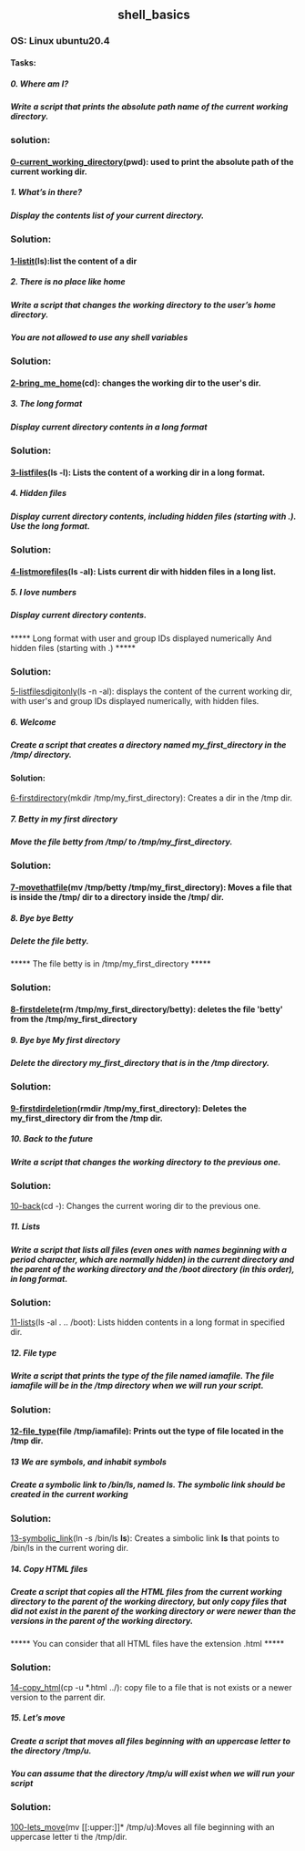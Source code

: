 ## <div align="center">shell_basics</div>
### OS: Linux ubuntu20.4

#### Tasks:

##### 0. Where am I?
##### Write a script that prints the absolute path name of the current working directory.
### solution:
#### [0-current_working_directory](https://github.com/mideactive/alx-system_engineering-devops/blob/master/0x00-shell_basics/0-current_working_directory)(pwd): used to print the absolute path of the current working dir.


##### 1. What’s in there?
##### Display the contents list of your current directory.
### Solution:
#### [1-listit](https://github.com/mideactive/alx-system_engineering-devops/blob/master/0x00-shell_basics/1-listit)(ls):list the content of a dir


##### 2. There is no place like home
##### Write a script that changes the working directory to the user’s home directory.

*****You are not allowed to use any shell variables*****
### Solution:
#### [2-bring_me_home](https://github.com/mideactive/alx-system_engineering-devops/blob/master/0x00-shell_basics/2-bring_me_home)(cd): changes the working dir to the user's dir.

  
##### 3. The long format
##### Display current directory contents in a long format
### Solution:
#### [3-listfiles](https://github.com/mideactive/alx-system_engineering-devops/blob/master/0x00-shell_basics/3-listfiles)(ls -l): Lists the content of a working dir in a long format.


##### 4. Hidden files
##### Display current directory contents, including hidden files (starting with .). Use the long format.
### Solution:
#### [4-listmorefiles](https://github.com/mideactive/alx-system_engineering-devops/blob/master/0x00-shell_basics/4-listmorefiles)(ls -al): Lists current dir with hidden files in a long list.



##### 5. I love numbers
##### Display current directory contents.

***** Long format
with user and group IDs displayed numerically
And hidden files (starting with .) *****
### Solution:
[5-listfilesdigitonly](https://github.com/mideactive/alx-system_engineering-devops/blob/master/0x00-shell_basics/5-listfilesdigitonly)(ls -n -al): displays the content of the current working dir, with user's and group IDs displayed numerically, with hidden files.



##### 6. Welcome
##### Create a script that creates a directory named my_first_directory in the /tmp/ directory.
#### Solution:
[6-firstdirectory](https://github.com/mideactive/alx-system_engineering-devops/blob/master/0x00-shell_basics/6-firstdirectory)(mkdir /tmp/my_first_directory): Creates a dir in the /tmp dir. 



##### 7. Betty in my first directory
##### Move the file betty from /tmp/ to /tmp/my_first_directory.
### Solution:
#### [7-movethatfile](https://github.com/mideactive/alx-system_engineering-devops/blob/master/0x00-shell_basics/7-movethatfile)(mv /tmp/betty /tmp/my_first_directory): Moves a file that is inside the /tmp/ dir to a directory inside the /tmp/ dir.




##### 8. Bye bye Betty
##### Delete the file betty.

***** The file betty is in /tmp/my_first_directory *****
### Solution:
#### [8-firstdelete](https://github.com/mideactive/alx-system_engineering-devops/blob/master/0x00-shell_basics/8-firstdelete)(rm /tmp/my_first_directory/betty): deletes the file 'betty' from the /tmp/my_first_directory



##### 9. Bye bye My first directory
##### Delete the directory my_first_directory that is in the /tmp directory.
### Solution:
#### [9-firstdirdeletion](https://github.com/mideactive/alx-system_engineering-devops/blob/master/0x00-shell_basics/9-firstdirdeletion)(rmdir /tmp/my_first_directory): Deletes the my_first_directory dir from the /tmp dir.



##### 10. Back to the future
##### Write a script that changes the working directory to the previous one.
### Solution:
[10-back](https://github.com/mideactive/alx-system_engineering-devops/blob/master/0x00-shell_basics/10-back)(cd -): Changes the current woring dir to the previous one.



##### 11. Lists
##### Write a script that lists all files (even ones with names beginning with a period character, which are normally hidden) in the current directory and the parent of the working directory and the /boot directory (in this order), in long format.
### Solution:
[11-lists](https://github.com/mideactive/alx-system_engineering-devops/blob/master/0x00-shell_basics/11-lists)(ls -al . .. /boot): Lists hidden contents in a long format in specified dir.



##### 12. File type
##### Write a script that prints the type of the file named iamafile. The file iamafile will be in the /tmp directory when we will run your script.
### Solution:
#### [12-file_type](https://github.com/mideactive/alx-system_engineering-devops/blob/master/0x00-shell_basics/12-file_type)(file /tmp/iamafile): Prints out the type of file located in the /tmp dir.



##### 13 We are symbols, and inhabit symbols
##### Create a symbolic link to /bin/ls, named __ls__. The symbolic link should be created in the current working
### Solution:
[13-symbolic_link](https://github.com/mideactive/alx-system_engineering-devops/blob/master/0x00-shell_basics/13-symbolic_link)(ln -s /bin/ls __ls__): Creates a simbolic link __ls__ that points to /bin/ls in the current woring dir.



##### 14. Copy HTML files
##### Create a script that copies all the HTML files from the current working directory to the parent of the working directory, but only copy files that did not exist in the parent of the working directory or were newer than the versions in the parent of the working directory.

***** You can consider that all HTML files have the extension .html *****
### Solution:
[14-copy_html](https://github.com/mideactive/alx-system_engineering-devops/blob/master/0x00-shell_basics/14-copy_html)(cp -u *.html ../): copy file to a file that is not exists or a newer version to the parrent dir.



##### 15. Let’s move
##### Create a script that moves all files beginning with an uppercase letter to the directory /tmp/u.

##### You can assume that the directory /tmp/u will exist when we will run your script
### Solution:
[100-lets_move](https://github.com/mideactive/alx-system_engineering-devops/blob/master/0x00-shell_basics/100-lets_move)(mv [[:upper:]]* /tmp/u):Moves all file beginning with an uppercase letter ti the /tmp/dir.
